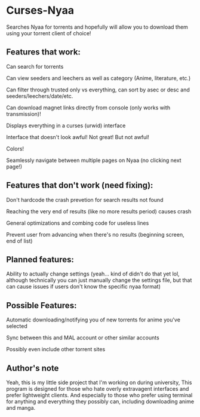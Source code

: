 # Curses-Nyaa
Searches Nyaa for torrents and hopefully will allow you to download them using your torrent client of choice!


## Features that work:

Can search for torrents

Can view seeders and leechers as well as category (Anime, literature, etc.)

Can filter through trusted only vs everything, can sort by asec or desc and 
seeders/leechers/date/etc.

Can download magnet links directly from console (only works with transmission)!

Displays everything in a curses (urwid) interface

Interface that doesn't look awful! Not great! But not awful!

Colors!

Seamlessly navigate between multiple pages on Nyaa (no clicking next page!)


## Features that don't work (need fixing):

Don't hardcode the crash prevetion for search results not found

Reaching the very end of results (like no more results period) causes crash

General optimizations and combing code for useless lines

Prevent user from advancing when there's no results (beginning screen, end of list)


## Planned features:

Ability to actually change settings (yeah... kind of didn't do that yet lol, although 
technically you can just manually change the settings file, but that can cause issues if users
 don't know the specific nyaa format)


## Possible Features:

Automatic downloading/notifying you of new torrents for anime you've selected

Sync between this and MAL account or other similar accounts

Possibly even include other torrent sites


## Author's note
Yeah, this is my little side project that I'm working on during university, This program is designed
for those who hate overly extravagent interfaces and prefer lightweight clients. And especially to those
who prefer using terminal for anything and everything they possibly can, including downloading anime and manga.
